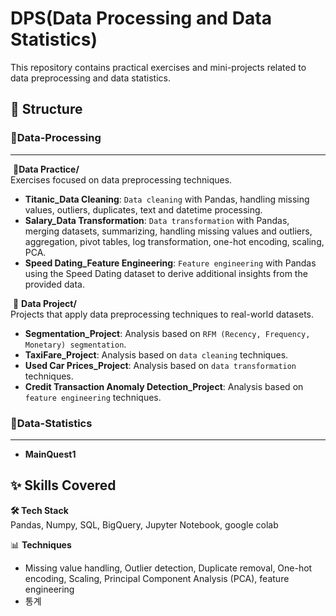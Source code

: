 # DPS(Data Processing and Data Statistics)

This repository contains practical exercises and mini-projects related to data preprocessing and data statistics.

## 📂 Structure

### 📂**Data-Processing**

---

​	📂**Data Practice/**  
​		Exercises focused on data preprocessing techniques.  

- **Titanic_Data Cleaning**: `Data cleaning` with Pandas, handling missing values, outliers, duplicates, text and datetime processing.  
- **Salary_Data Transformation**: `Data transformation` with Pandas, merging datasets, summarizing, handling missing values and outliers, aggregation, pivot tables, log transformation, one-hot encoding, scaling, PCA.
- **Speed Dating_Feature Engineering**: `Feature engineering` with Pandas using the Speed Dating dataset to derive additional insights from the provided data.



​	📁 **Data Project/**  
​		Projects that apply data preprocessing techniques to real-world datasets.  

- **Segmentation_Project**: Analysis based on `RFM (Recency, Frequency, Monetary) segmentation`.  
- **TaxiFare_Project**: Analysis based on `data cleaning` techniques.
- **Used Car Prices_Project**: Analysis based on `data transformation` techniques.
- **Credit Transaction Anomaly Detection_Project**: Analysis based on `feature engineering` techniques.

  

  

### **📂Data-Statistics**

---

- **MainQuest1**

  

  

## ✨ Skills Covered

**🛠️ Tech Stack**  
Pandas, Numpy, SQL, BigQuery, Jupyter Notebook, google colab

📊 **Techniques**  

- Missing value handling, Outlier detection, Duplicate removal, One-hot encoding, Scaling, Principal Component Analysis (PCA), feature engineering
- 통계

